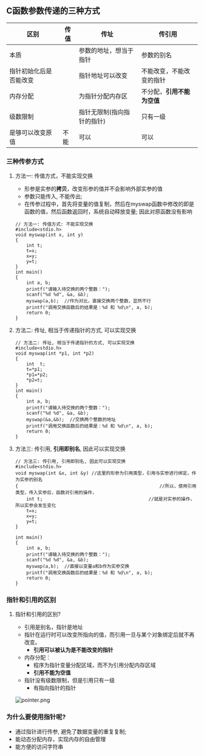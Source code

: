 ## C函数参数传递的三种方式

| 区别                   | 传值 | 传址                       | 传引用                     |
| ---------------------- | ---- | -------------------------- | -------------------------- |
| 本质                   |      | 参数的地址，想当于指针     | 参数的别名                 |
| 指针初始化后是否能改变 |      | 指针地址可以改变           | 不能改变，不能改变的指针   |
| 内存分配               |      | 为指针分配内存区           | 不分配，**引用不能为空值** |
| 级数限制               |      | 指针无限制(指向指针的指针) | 只有一级                   |
| 是够可以改变原值       | 不能 | 可以                       | 可以                       |



### 三种传参方式

1. 方法一: 传值方式，不能实现交换

   + 形参是实参的**拷贝**，改变形参的值并不会影响外部实参的值
   + 参数只能传入, 不能传出;
   + 在传参过程中，首先将变量的值复制，然后在myswap函数中修改的即是函数的值，然后函数返回时，系统自动释放变量; 因此对原函数没有影响

   ```
   // 方法一: 传值方式: 不能实现交换
   #include<stdio.h>
   void myswap(int x, int y)
   {
       int t;
       t=x;
       x=y;
       y=t;
   }
   int main()
   {
       int a, b;
       printf("请输入待交换的两个整数：");
       scanf("%d %d", &a, &b);
       myswap(a,b);  //作为对比，直接交换两个整数，显然不行
       printf("调用交换函数后的结果是：%d 和 %d\n", a, b);
       return 0;
   }
   ```

2. 方法二: 传址, 相当于传递指针的方式, 可以实现交换

   ```
   // 方法二: 传址, 相当于传递指针的方式, 可以实现交换
   #include<stdio.h>
   void myswap(int *p1, int *p2)
   {
       int  t;
       t=*p1;
       *p1=*p2;
       *p2=t;
   }
   int main()
   {
       int a, b;
       printf("请输入待交换的两个整数：");
       scanf("%d %d", &a, &b);
       myswap(&a,&b);  //交换两个整数的地址
       printf("调用交换函数后的结果是：%d 和 %d\n", a, b);
       return 0;
   }
   ```

3. 方法三: 传引用, **引用即别名**, 因此可以实现交换

   ```
   // 方法三: 传引用, 引用即别名, 因此可以实现交换
   #include<stdio.h>
   void myswap(int &x, int &y) //这里的形参为引用类型，引用与实参进行绑定，作为实参的别名
   {                       							    //所以，使用引用类型，传入实参后，函数对引用的操作，
       int t;              						    //就是对实参的操作，所以实参会发生变化                
       t=x;
       x=y;
       y=t;
   }
    
   int main()
   {
       int a, b;
       printf("请输入待交换的两个整数：");
       scanf("%d %d", &a, &b);
       myswap(a,b);  //直接以变量a和b作为实参交换
       printf("调用交换函数后的结果是：%d 和 %d\n", a, b);
       return 0;
   }
   ```

### 指针和引用的区别

1. 指针和引用的区别?

   + 引用是别名，指针是地址
   + 指针在运行时可以改变所指向的值，而引用一旦与某个对象绑定后就不再改变。
     + **引用可以被认为是不能改变的指针**
   + 内存分配：
     + 程序为指针变量分配区域，而不为引用分配内存区域
     + **引用不能为空值**
   + 指针没有级数限制，但是引用只有一级
     + 有指向指针的指针

   ![pointer.png](https://github.com/quronghui/Embedded-written-reference/blob/master/C/photo/pointer.png)


### 为什么要使用指针呢?

+ 通过指针进行传参, 避免了数据变量的重复复制;
+ 能动态分配内存，实现内存的自由管理
+ 能方便的访问字符串

